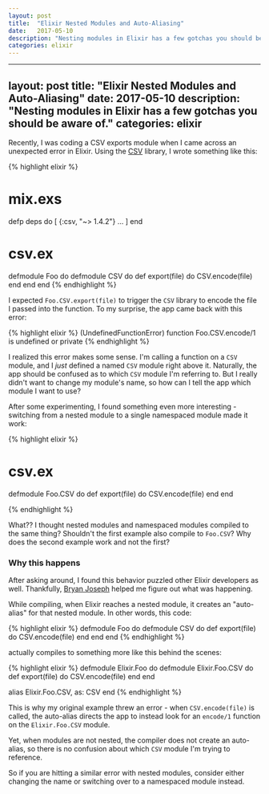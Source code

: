 ```yaml
---
layout: post
title:  "Elixir Nested Modules and Auto-Aliasing"
date:   2017-05-10
description: "Nesting modules in Elixir has a few gotchas you should be aware of."
categories: elixir
---
```


---
layout: post
title:  "Elixir Nested Modules and Auto-Aliasing"
date:   2017-05-10
description: "Nesting modules in Elixir has a few gotchas you should be aware of."
categories: elixir
---

Recently, I was coding a CSV exports module when I came across an unexpected error in Elixir. Using the [CSV](https://github.com/beatrichartz/csv) library, I wrote something like this:

{% highlight elixir %}

# mix.exs
defp deps do
  [
    {:csv, "~> 1.4.2"}
    ...
  ]
end

# csv.ex
defmodule Foo do
  defmodule CSV do
    def export(file) do
      CSV.encode(file)
    end
  end
end
{% endhighlight %}

I expected `Foo.CSV.export(file)` to trigger the `CSV` library to encode the file I passed into the function.  To my surprise, the app came back with this error:

{% highlight elixir %}
(UndefinedFunctionError) function Foo.CSV.encode/1 is undefined 
or private
{% endhighlight %}

I realized this error makes some sense. I'm calling a function on a `CSV` module, and I *just* defined a named `CSV` module right above it. Naturally, the app should be confused as to which `CSV` module I'm referring to. But I really didn't want to change my module's name, so how can I tell the app which module I want to use?

After some experimenting, I found something even more interesting - switching from a nested module to a single namespaced module made it work:

{% highlight elixir %}

# csv.ex
defmodule Foo.CSV do
  def export(file) do
    CSV.encode(file)
  end
end

{% endhighlight %}

What?? I thought nested modules and namespaced modules compiled to the same thing? Shouldn't the first example also compile to `Foo.CSV`? Why does the second example work and not the first?

### Why this happens

After asking around, I found this behavior puzzled other Elixir developers as well. Thankfully, [Bryan Joseph](http://github.com/bryanjos) helped me figure out what was happening.

While compiling, when Elixir reaches a nested module, it creates an "auto-alias" for that nested module.  In other words, this code:

{% highlight elixir %}
defmodule Foo do
  defmodule CSV do
    def export(file) do
      CSV.encode(file)
    end
  end
end
{% endhighlight %}

actually compiles to something more like this behind the scenes:

{% highlight elixir %}
defmodule Elixir.Foo do
  defmodule Elixir.Foo.CSV do
    def export(file) do
      CSV.encode(file)
    end
  end
 
  alias Elixir.Foo.CSV, as: CSV
end
{% endhighlight %}

This is why my original example threw an error - when `CSV.encode(file)` is called, the auto-alias directs the app to instead look for an `encode/1` function on the `Elixir.Foo.CSV` module.

Yet, when modules are not nested, the compiler does not create an auto-alias, so there is no confusion about which `CSV` module I'm trying to reference.

So if you are hitting a similar error with nested modules, consider either changing the name or switching over to a namespaced module instead.